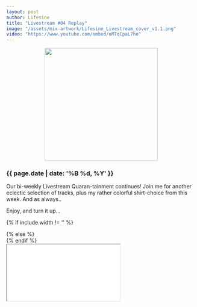 ```yaml
---
layout: post
author: Lifesine
title: "Livestream #04 Replay"
image: "/assets/mix-artwork/Lifesine_Livestream_cover_v1.1.png"
video: "https://www.youtube.com/embed/oMTqCpaL7ho"
---
```


<div style="text-align:center"><img src="{{ page.image }}" width="300px" height="auto" /></div>

### {{ page.date | date: '%B %d, %Y' }}

Our bi-weekly Livestream Quaran-tainment continues! Join me for another eclectic selection of tracks, plus my rather colorful shirt-choice from this week. And as always..

Enjoy, and turn it up...

{% if include.width != '' %}
  <div style="width: {{include.width}}; margin:0 auto;">
{% else %}
  <div>
{% endif %}
  <div class="ytcontainer">
    <iframe class="yt" allowfullscreen src="{{ page.video }}"></iframe>
  </div>
</div>

<br>

<!-- original hand-sized youtube iframe
<div style="text-align:center;padding-top:10px">
	<iframe allow="accelerometer; autoplay; encrypted-media; gyroscope; picture-in-picture" allowfullscreen="" frameborder="0" width="360px" height="202px" src="{{ page.video }}"></iframe>
</div>
-->